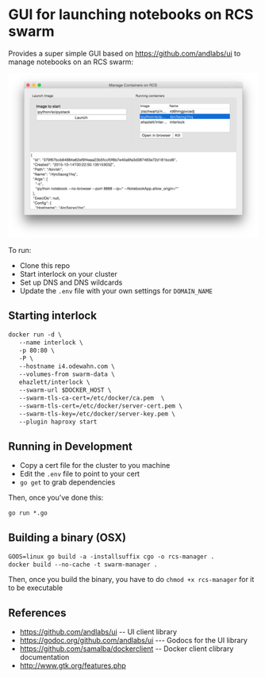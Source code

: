 # GUI for launching notebooks on RCS swarm

Provides a super simple GUI based on https://github.com/andlabs/ui to manage notebooks on an RCS swarm:

<img src="docs/gui.png"/>

To run:

* Clone this repo
* Start interlock on your cluster
* Set up DNS and DNS wildcards
* Update the `.env` file with your own settings for `DOMAIN_NAME`


## Starting interlock

```
docker run -d \
   --name interlock \
   -p 80:80 \
   -P \
   --hostname i4.odewahn.com \
   --volumes-from swarm-data \
   ehazlett/interlock \
   --swarm-url $DOCKER_HOST \
   --swarm-tls-ca-cert=/etc/docker/ca.pem  \
   --swarm-tls-cert=/etc/docker/server-cert.pem \
   --swarm-tls-key=/etc/docker/server-key.pem \
   --plugin haproxy start
```

## Running in Development

* Copy a cert file for the cluster to you machine
* Edit the `.env` file to point to your cert
* `go get` to grab dependencies

Then, once you've done this:

```
go run *.go
```

## Building a binary (OSX)

```
GOOS=linux go build -a -installsuffix cgo -o rcs-manager .
docker build --no-cache -t swarm-manager .
```

Then, once you build the binary, you have to do `chmod +x rcs-manager` for it to be executable


## References

* https://github.com/andlabs/ui  -- UI client library
* https://godoc.org/github.com/andlabs/ui --- Godocs for the UI library
* https://github.com/samalba/dockerclient  -- Docker client clibrary documentation
* http://www.gtk.org/features.php
